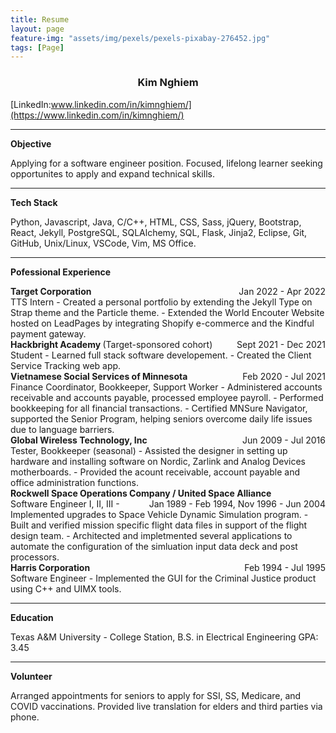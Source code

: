 ```yaml
---
title: Resume
layout: page
feature-img: "assets/img/pexels/pexels-pixabay-276452.jpg"
tags: [Page]
---
```


<h3 align="center">Kim Nghiem</h3>
<knghiem03@gmail.com>

[LinkedIn:www.linkedin.com/in/kimnghiem/](https://www.linkedin.com/in/kimnghiem/)

***
**Objective**

Applying for a software engineer position. Focused, lifelong learner seeking opportunites to apply and expand technical skills. 

***

**Tech Stack**

 Python, Javascript, Java, C/C++, HTML, CSS, Sass, jQuery, Bootstrap, React, Jekyll, PostgreSQL, SQLAlchemy, SQL, Flask, Jinja2, Eclipse, Git, GitHub, Unix/Linux, VSCode, Vim, MS Office.

***

**Pofessional Experience**

<div>
<b>Target Corporation</b>
<div style="float:right">Jan 2022 - Apr 2022</div>
</div>
TTS Intern
- Created a personal portfolio by extending the Jekyll Type on Strap theme and the Particle theme.
- Extended the World Encouter Website hosted on LeadPages by integrating Shopify e-commerce and the Kindful payment gateway. 

<div>
<b>Hackbright Academy </b> (Target-sponsored cohort)
<div style="float:right">Sept 2021 -  Dec 2021</div>
</div>
Student
- Learned full stack software developement. 
- Created the Client Service Tracking web app.

<div>
<b>Vietnamese Social Services of Minnesota</b>
<div style="float:right"> Feb 2020 - Jul 2021</div>
</div>
Finance Coordinator, Bookkeeper, Support Worker
- Administered accounts receivable and accounts payable, processed employee payroll.
- Performed bookkeeping for all financial transactions.
- Certified MNSure Navigator, supported the Senior Program, helping seniors overcome daily life issues due to language barriers.

<div>
<b>Global Wireless Technology, Inc</b> 
<div style="float:right"> Jun 2009 - Jul 2016</div>
</div>
Tester, Bookkeeper (seasonal)
- Assisted the designer in setting up hardware and installing software on Nordic, Zarlink and Analog Devices motherboards.
- Provided the acount receivable, account payable and office administration functions.

<div>
<b>Rockwell Space Operations Company / United Space Alliance</b> 
<div style="float:right"> Jan 1989 - Feb 1994, Nov 1996 - Jun 2004</div>
</div>
Software Engineer I, II, III
- Implemented upgrades to Space Vehicle Dynamic Simulation program.
- Built and verified mission specific flight data files in support of the flight design team.
- Architected and impletmented several applications to automate the configuration of the simluation input data deck and post processors.

<div>
<b>Harris Corporation</b>
<div style="float:right"> Feb 1994 - Jul 1995</div>
</div>
Software Engineer
- Implemented the GUI for the Criminal Justice product using C++ and UIMX tools.

***

**Education**

Texas A&M University - College Station, B.S. in Electrical Engineering GPA: 3.45

***

**Volunteer**

Arranged appointments for seniors to apply for SSI, SS, Medicare, and COVID vaccinations. Provided live translation for elders and third parties via phone.



